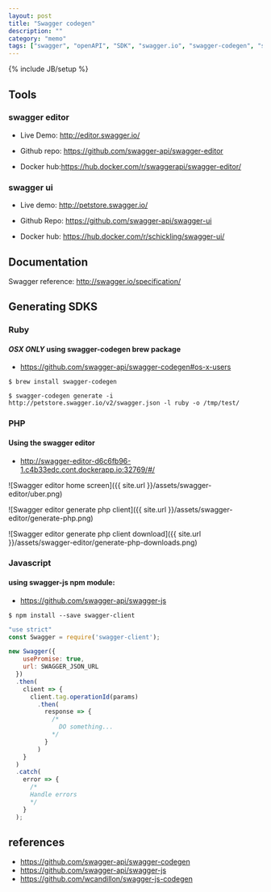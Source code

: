 ```yaml
---
layout: post
title: "Swagger codegen"
description: ""
category: "memo"
tags: ["swagger", "openAPI", "SDK", "swagger.io", "swagger-codegen", "swagger-ui", "php", "ruby", "js", "docker", "github"]
---
```

{% include JB/setup %}

## Tools
### swagger editor

- Live Demo: http://editor.swagger.io/

- Github repo: https://github.com/swagger-api/swagger-editor

- Docker hub:https://hub.docker.com/r/swaggerapi/swagger-editor/

### swagger ui

- Live demo: http://petstore.swagger.io/

- Github Repo: https://github.com/swagger-api/swagger-ui

- Docker hub: https://hub.docker.com/r/schickling/swagger-ui/

## Documentation

Swagger reference: http://swagger.io/specification/

## Generating SDKS

### Ruby
#### *OSX ONLY* using swagger-codegen brew package

- https://github.com/swagger-api/swagger-codegen#os-x-users

```
$ brew install swagger-codegen

$ swagger-codegen generate -i http://petstore.swagger.io/v2/swagger.json -l ruby -o /tmp/test/
```


### PHP
#### Using the swagger editor

- http://swagger-editor-d6c6fb96-1.c4b33edc.cont.dockerapp.io:32769/#/

![Swagger editor home screen]({{ site.url }}/assets/swagger-editor/uber.png)

![Swagger editor generate php client]({{ site.url }}/assets/swagger-editor/generate-php.png)

![Swagger editor generate php client download]({{ site.url }}/assets/swagger-editor/generate-php-downloads.png)


### Javascript
#### using swagger-js npm module:
- https://github.com/swagger-api/swagger-js

```shell
$ npm install --save swagger-client
```

```javascript
"use strict"
const Swagger = require('swagger-client');

new Swagger({
    usePromise: true,
    url: SWAGGER_JSON_URL
  })
  .then(
    client => {
      client.tag.operationId(params)
        .then(
          response => {
            /*
              DO something...
            */
          }
        )
    }
  )
  .catch(
    error => {
      /*
      Handle errors
      */
    }
  );
```

## references
- https://github.com/swagger-api/swagger-codegen
- https://github.com/swagger-api/swagger-js
- https://github.com/wcandillon/swagger-js-codegen
